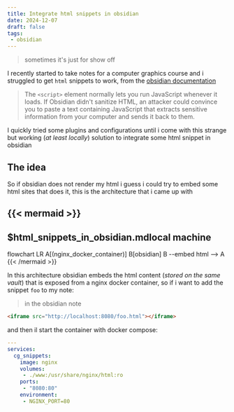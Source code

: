 ```yaml
---
title: Integrate html snippets in obsidian
date: 2024-12-07
draft: false
tags:
 - obsidian
---
```

> sometimes it's just for show off

I recently started to take notes for a computer graphics course and i struggled to get `html` snippets to work, from the [obsidian documentation](https://help.obsidian.md/Editing+and+formatting/HTML+content)

> The `<script>` element normally lets you run JavaScript whenever it loads. If Obsidian didn't sanitize HTML, an attacker could convince you to paste a text containing JavaScript that extracts sensitive information from your computer and sends it back to them.

I quickly tried some plugins and configurations until i come with this strange but working (*at least locally*) solution to integrate some html snippet in obsidian

## The idea

So if obsidian does not render my html i guess i could try to embed some html sites that does it, this is the architecture that i came up with

{{< mermaid >}}
---
$html_snippets_in_obsidian.mdlocal machine
---
flowchart LR
A[(nginx_docker_container)]
B[obsidian]
B --embed html -->  A
{{< /mermaid >}}

In this architecture obsidian embeds the html content (*stored on the same vault*) that is exposed from a nginx docker container, so if i want to add the snippet `foo` to my note:

> in the obsidian note
```html
<iframe src="http://localhost:8080/foo.html"></iframe>
```

and then il start the container with docker compose:

```yaml
---
services:
  cg_snippets:
    image: nginx
    volumes:
     - ./www:/usr/share/nginx/html:ro
    ports:
     - "8080:80"
    environment:
     - NGINX_PORT=80
```
